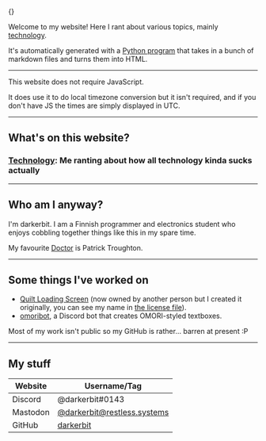 {}

Welcome to my website! Here I rant about various topics, mainly [technology](/tech/).

It's automatically generated with a [Python program](https://github.com/darkerbit/darkerbit.github.io) that takes in a bunch of markdown files
and turns them into HTML.

---

This website does not require JavaScript.

It does use it to do local timezone conversion but it isn't required,
and if you don't have JS the times are simply displayed in UTC.

---

## What's on this website?

### [Technology](/tech/): Me ranting about how all technology kinda sucks actually

---

## Who am I anyway?

I'm darkerbit. I am a Finnish programmer and electronics student who enjoys cobbling together things like this in my spare time.

My favourite [Doctor](https://en.wikipedia.org/wiki/Doctor_Who) is Patrick Troughton.

---

## Some things I've worked on

- [Quilt Loading Screen](https://modrinth.com/mod/quilt-loading-screen) (now owned by another person but I created it originally, you can see my name in [the license file](https://github.com/emmods/quilt_loading_screen/blob/1.19/LICENSE)).
- [omoribot](https://github.com/darkerbit/omoribot3), a Discord bot that creates OMORI-styled textboxes.

Most of my work isn't public so my GitHub is rather... barren at present :P

---

## My stuff

| Website  | Username/Tag                                                              |
|----------|---------------------------------------------------------------------------|
| Discord  | @darkerbit#0143                                                           |
| Mastodon | [@darkerbit@restless.systems](https://social.restless.systems/@darkerbit) |
| GitHub   | [darkerbit](https://github.com/darkerbit/darkerbit.github.io)             |
